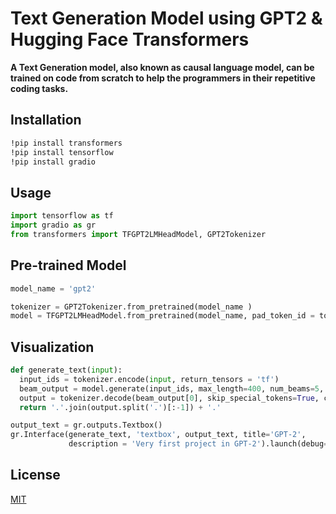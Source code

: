 # Text Generation Model using GPT2 & Hugging Face Transformers

**A Text Generation model, also known as causal language model, can be trained on code from scratch to help the programmers in their repetitive coding tasks.**

## Installation

```bash
!pip install transformers
!pip install tensorflow
!pip install gradio
```

## Usage

```python
import tensorflow as tf
import gradio as gr
from transformers import TFGPT2LMHeadModel, GPT2Tokenizer
```

## Pre-trained Model 

```python
model_name = 'gpt2'

tokenizer = GPT2Tokenizer.from_pretrained(model_name )
model = TFGPT2LMHeadModel.from_pretrained(model_name, pad_token_id = tokenizer.eos_token_id)
```

## Visualization

```python
def generate_text(input):
  input_ids = tokenizer.encode(input, return_tensors = 'tf')
  beam_output = model.generate(input_ids, max_length=400, num_beams=5, no_repeat_ngram_size=2, early_stopping=True)
  output = tokenizer.decode(beam_output[0], skip_special_tokens=True, clean_up_tokenization_spaces=True)
  return '.'.join(output.split('.')[:-1]) + '.'
```

```python
output_text = gr.outputs.Textbox()
gr.Interface(generate_text, 'textbox', output_text, title='GPT-2',
             description = 'Very first project in GPT-2').launch(debug=True)
```
## License
[MIT](https://choosealicense.com/licenses/mit/)
